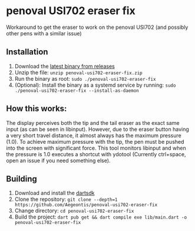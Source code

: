 # penoval USI702 eraser fix

Workaround to get the eraser to work on the penoval USI702 (and possibly other pens with a similar issue)

## Installation

1. Download
   the [latest binary from releases](https://github.com/Aegeontis/penoval-usi702-eraser-fix/releases/latest/download/penoval-usi702-eraser-fix.zip)
2. Unzip the file: `unzip penoval-usi702-eraser-fix.zip`
3. Run the binary as root: `sudo ./penoval-usi702-eraser-fix`
4. (Optional): Install the binary as a systemd service by running:
   `sudo ./penoval-usi702-eraser-fix --install-as-daemon`

## How this works:

The display perceives both the tip and the tail eraser as the exact same input (as can be seen in libinput).
However, due to the eraser button having a very short travel distance, it almost always has the maximum pressure (1.0).
To achieve maximum pressure with the tip, the pen must be pushed into the screen with significant force.
This tool monitors libinput and when the pressure is 1.0 executes a shortcut with ydotool (Currently ctrl+space, open
an issue if you need something else).

## Building

1. Download and install the [dartsdk](https://dart.dev/get-dart)
2. Clone the repository: `git clone --depth=1 https://github.com/Aegeontis/penoval-usi702-eraser-fix`
3. Change directory: `cd penoval-usi702-eraser-fix`
4. Build the project: `dart pub get && dart compile exe lib/main.dart -o penoval-usi702-eraser-fix`
